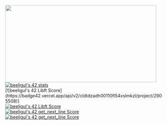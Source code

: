  <img src="https://media.giphy.com/media/bqSkJ4IwNcoZG/giphy.gif" style="text-align:center" width="480" height="246" />
<a href="https://github.com/JaeSeoKim/badge42"><img src="https://badge42.vercel.app/api/v2/cldtdzadh00110fl54xslmkzl/stats?cursusId=21&coalitionId=227" alt="beeligul's 42 stats" /></a>
<br>
[![beeligul's 42 Libft Score](https://badge42.vercel.app/api/v2/cldtdzadh00110fl54xslmkzl/project/2905508)]
<br>
<a href="https://github.com/JaeSeoKim/badge42"><img src="https://badge42.vercel.app/api/v2/cldtdzadh00110fl54xslmkzl/project/2905508" alt="beeligul's 42 Libft Score" /></a>
<br>
<a href="https://github.com/JaeSeoKim/badge42"><img src="https://badge42.vercel.app/api/v2/cldtdzadh00110fl54xslmkzl/project/3024411" alt="beeligul's 42 get_next_line Score" /></a>
<br>
<a href="https://github.com/JaeSeoKim/badge42"><img src="https://badge42.vercel.app/api/v2/cldtdzadh00110fl54xslmkzl/project/3024411" alt="beeligul's 42 get_next_line Score" /></a>
